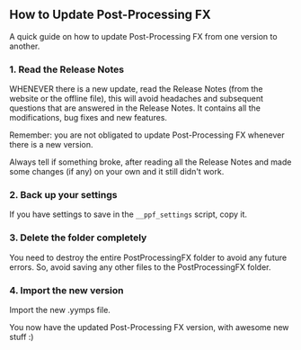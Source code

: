 
## How to Update Post-Processing FX <!-- {docsify-ignore} -->

A quick guide on how to update Post-Processing FX from one version to another.

### 1. Read the Release Notes

WHENEVER there is a new update, read the Release Notes (from the website or the offline file), this will avoid headaches and subsequent questions that are answered in the Release Notes. It contains all the modifications, bug fixes and new features.

Remember: you are not obligated to update Post-Processing FX whenever there is a new version.

Always tell if something broke, after reading all the Release Notes and made some changes (if any) on your own and it still didn't work.

### 2. Back up your settings

If you have settings to save in the `__ppf_settings` script, copy it.

### 3. Delete the folder completely

You need to destroy the entire PostProcessingFX folder to avoid any future errors. So, avoid saving any other files to the PostProcessingFX folder.

### 4. Import the new version

Import the new .yymps file.  

You now have the updated Post-Processing FX version, with awesome new stuff :)
